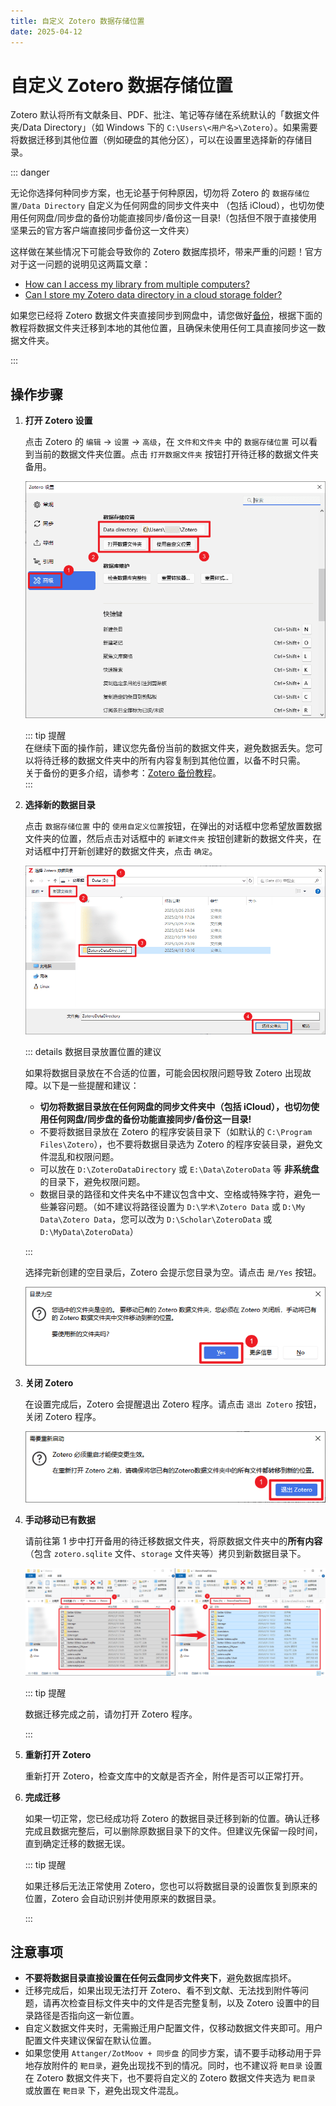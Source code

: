 ```yaml
---
title: 自定义 Zotero 数据存储位置
date: 2025-04-12
---
```


# 自定义 Zotero 数据存储位置

<Badge text="中级" />

Zotero 默认将所有文献条目、PDF、批注、笔记等存储在系统默认的「数据文件夹/Data Directory」（如 Windows 下的 `C:\Users\<用户名>\Zotero`）。如果需要将数据迁移到其他位置（例如硬盘的其他分区），可以在设置里选择新的存储目录。

::: danger

无论你选择何种同步方案，也无论基于何种原因，切勿将 Zotero 的 `数据存储位置/Data Directory` 自定义为任何网盘的同步文件夹中 （包括 iCloud），也切勿使用任何网盘/同步盘的备份功能直接同步/备份这一目录!（包括但不限于直接使用坚果云的官方客户端直接同步备份这一文件夹）

这样做在某些情况下可能会导致你的 Zotero 数据库损坏，带来严重的问题！官方对于这一问题的说明见这两篇文章：

- [How can I access my library from multiple computers?](https://www.zotero.org/support/sync#alternative_syncing_solutions)
- [Can I store my Zotero data directory in a cloud storage folder?](https://www.zotero.org/support/kb/data_directory_in_cloud_storage_folder)

如果您已经将 Zotero 数据文件夹直接同步到网盘中，请您做好[备份](../backup#手动备份)，根据下面的教程将数据文件夹迁移到本地的其他位置，且确保未使用任何工具直接同步这一数据文件夹。

:::

## 操作步骤

1. **打开 Zotero 设置**

   点击 Zotero 的 `编辑` → `设置` → `高级`，在 `文件和文件夹` 中的 `数据存储位置` 可以看到当前的数据文件夹位置。点击 `打开数据文件夹` 按钮打开待迁移的数据文件夹备用。

   ![打开数据文件夹](../../assets/images/zotero-custom-data-directory.png)

   ::: tip 提醒  
   在继续下面的操作前，建议您先备份当前的数据文件夹，避免数据丢失。您可以将待迁移的数据文件夹中的所有内容复制到其他位置，以备不时只需。  
   关于备份的更多介绍，请参考：[Zotero 备份教程](../backup)。  
   :::

2. **选择新的数据目录**

   点击 `数据存储位置` 中的 `使用自定义位置`按钮，在弹出的对话框中您希望放置数据文件夹的位置，然后点击对话框中的 `新建文件夹` 按钮创建新的数据文件夹，在对话框中打开新创建好的数据文件夹，点击 `确定`。

   ![选择新的数据目录](../../assets/images/zotero-custom-data-directory-select.png)

   ::: details 数据目录放置位置的建议

   如果将数据目录放在不合适的位置，可能会因权限问题导致 Zotero 出现故障。以下是一些提醒和建议：

   - **切勿将数据目录放在任何网盘的同步文件夹中（包括 iCloud），也切勿使用任何网盘/同步盘的备份功能直接同步/备份这一目录!**
   - 不要将数据目录放在 Zotero 的程序安装目录下（如默认的 `C:\Program Files\Zotero`），也不要将数据目录选为 Zotero 的程序安装目录，避免文件混乱和权限问题。
   - 可以放在 `D:\ZoteroDataDirectory` 或 `E:\Data\ZoteroData` 等 **非系统盘** 的目录下，避免权限问题。
   - 数据目录的路径和文件夹名中不建议包含中文、空格或特殊字符，避免一些兼容问题。（如不建议将路径设置为 `D:\学术\Zotero Data` 或 `D:\My Data\Zotero Data`，您可以改为 `D:\Scholar\ZoteroData` 或 `D:\MyData\ZoteroData`）

   :::

   选择完新创建的空目录后，Zotero 会提示您目录为空。请点击 `是/Yes` 按钮。

   ![移动数据文件夹提醒](../../assets/images/zotero-custom-data-directory-info1.png)

3. **关闭 Zotero**

   在设置完成后，Zotero 会提醒退出 Zotero 程序。请点击 `退出 Zotero` 按钮，关闭 Zotero 程序。

   ![关闭 Zotero](../../assets/images/zotero-custom-data-directory-info2.png)

4. **手动移动已有数据**

   请前往第 1 步中打开备用的待迁移数据文件夹，将原数据文件夹中的**所有内容**（包含 `zotero.sqlite` 文件、`storage` 文件夹等）拷贝到新数据目录下。

   ![手动移动已有数据](../../assets/images/zotero-custom-data-directory-move-data.png)

   ::: tip 提醒

   数据迁移完成之前，请勿打开 Zotero 程序。

   :::

5. **重新打开 Zotero**

   重新打开 Zotero，检查文库中的文献是否齐全，附件是否可以正常打开。

6. **完成迁移**

   如果一切正常，您已经成功将 Zotero 的数据目录迁移到新的位置。确认迁移完成且数据完整后，可以删除原数据目录下的文件。但建议先保留一段时间，直到确定迁移的数据无误。

   ::: tip 提醒

   如果迁移后无法正常使用 Zotero，您也可以将数据目录的设置恢复到原来的位置，Zotero 会自动识别并使用原来的数据目录。

   :::

## 注意事项

- **不要将数据目录直接设置在任何云盘同步文件夹下**，避免数据库损坏。
- 迁移完成后，如果出现无法打开 Zotero、看不到文献、无法找到附件等问题，请再次检查目标文件夹中的文件是否完整复制，以及 Zotero 设置中的目录路径是否指向这一新位置。
- 自定义数据文件夹时，无需搬迁用户配置文件，仅移动数据文件夹即可。用户配置文件夹建议保留在默认位置。
- 如果您使用 `Attanger/ZotMoov + 同步盘` 的同步方案，请不要手动移动用于异地存放附件的 `靶目录`，避免出现找不到的情况。同时，也不建议将 `靶目录` 设置在 Zotero 数据文件夹下，也不要将自定义的 Zotero 数据文件夹选为 `靶目录` 或放置在 `靶目录` 下，避免出现文件混乱。
